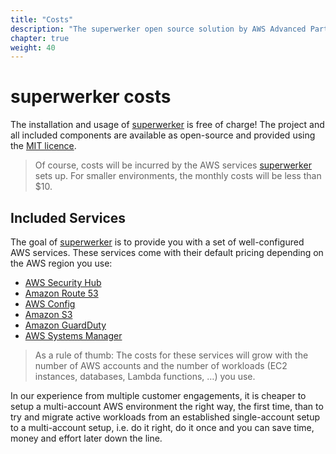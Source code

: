 ```yaml
---
title: "Costs"
description: "The superwerker open source solution by AWS Advanced Partners kreuzwerker and superluminar automates the setup of an AWS Cloud environment with prescriptive best practices. It enables startups and SMBs to focus on their core business - by saving setup and maintenance time and money."
chapter: true
weight: 40
---
```


# superwerker costs

The installation and usage of [superwerker] is free of charge! The project and all included components are available as open-source and provided using the [MIT licence](https://github.com/superwerker/superwerker/blob/main/LICENSE.md).

> Of course, costs will be incurred by the AWS services [superwerker] sets up. For smaller environments, the monthly costs will be less than $10.

## Included Services

The goal of [superwerker] is to provide you with a set of well-configured AWS services. These services come with their default pricing depending on the AWS region you use:

- [AWS Security Hub](https://aws.amazon.com/security-hub/pricing/)
- [Amazon Route 53](https://aws.amazon.com/route53/pricing/)
- [AWS Config](https://aws.amazon.com/config/pricing/)
- [Amazon S3](https://aws.amazon.com/s3/pricing/)
- [Amazon GuardDuty](https://aws.amazon.com/guardduty/pricing/)
- [AWS Systems Manager](https://aws.amazon.com/systems-manager/pricing/)

> As a rule of thumb: The costs for these services will grow with the number of AWS accounts and the number of workloads (EC2 instances, databases, Lambda functions, …) you use.

In our experience from multiple customer engagements, it is cheaper to setup a multi-account AWS environment the right way, the first time, than to try and migrate active workloads from an established single-account setup to a multi-account setup, i.e. do it right, do it once and you can save time, money and effort later down the line.

[superwerker]: https://github.com/superwerker/superwerker
